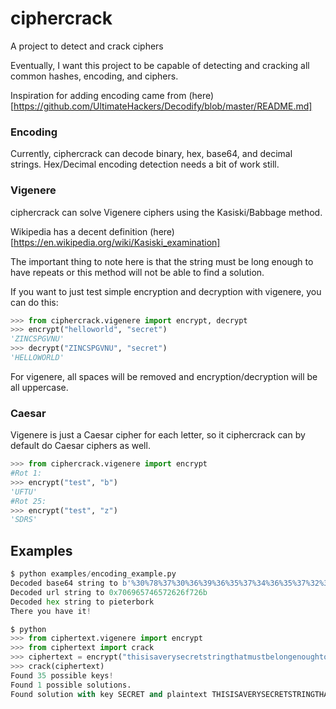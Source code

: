 # ciphercrack
A project to detect and crack ciphers

Eventually, I want this project to be capable of detecting and cracking all common hashes, encoding, and ciphers.

Inspiration for adding encoding came from (here)[https://github.com/UltimateHackers/Decodify/blob/master/README.md]

### Encoding

Currently, ciphercrack can decode binary, hex, base64, and decimal strings. Hex/Decimal encoding detection needs a bit of work still.

### Vigenere

ciphercrack can solve Vigenere ciphers using the Kasiski/Babbage method. 

Wikipedia has a decent definition (here)[https://en.wikipedia.org/wiki/Kasiski_examination]

The important thing to note here is that the string must be long enough to have repeats or this method will not be able to find a solution.

If you want to just test simple encryption and decryption with vigenere, you can do this:
```python
>>> from ciphercrack.vigenere import encrypt, decrypt
>>> encrypt("helloworld", "secret")
'ZINCSPGVNU'
>>> decrypt("ZINCSPGVNU", "secret")
'HELLOWORLD'
```

For vigenere, all spaces will be removed and encryption/decryption will be all uppercase.

### Caesar

Vigenere is just a Caesar cipher for each letter, so it ciphercrack can by default do Caesar ciphers as well.

```python
>>> from ciphercrack.vigenere import encrypt
#Rot 1:
>>> encrypt("test", "b")
'UFTU'
#Rot 25:
>>> encrypt("test", "z")
'SDRS'
```

## Examples
```python
$ python examples/encoding_example.py
Decoded base64 string to b'%30%78%37%30%36%39%36%35%37%34%36%35%37%32%36%32%36%66%37%32%36%62'
Decoded url string to 0x706965746572626f726b
Decoded hex string to pieterbork
There you have it!  
```

```python
$ python
>>> from ciphertext.vigenere import encrypt
>>> from ciphertext import crack
>>> ciphertext = encrypt("thisisaverysecretstringthatmustbelongenoughtohaveduplicatessothaticancrackthecipherwhichismuchmoredifficultwhenthetextisshort", "secret")
>>> crack(ciphertext)
Found 35 possible keys!
Found 1 possible solutions.                                                                           
Found solution with key SECRET and plaintext THISISAVERYSECRETSTRINGTHATMUSTBELONGENOUGHTOHAVEDUPLICATESSOTHATICANCRACKTHECIPHERWHICHISMUCHMOREDIFFICULTWHENTHETEXTISSHORT                                  
```

